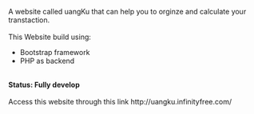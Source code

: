 A website called uangKu that can help you to orginze and calculate your transtaction.
<br><br>
This Website build using:
- Bootstrap framework
- PHP as backend
<br>
<strong>Status: Fully develop </strong>
<br><br>
Access this website through this link http://uangku.infinityfree.com/
